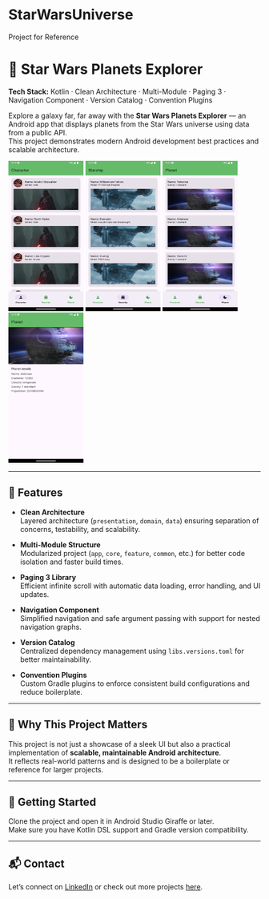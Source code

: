 # StarWarsUniverse

Project for Reference

# 🌌 Star Wars Planets Explorer

**Tech Stack:** Kotlin · Clean Architecture · Multi-Module · Paging 3 · Navigation Component · Version Catalog · Convention Plugins

Explore a galaxy far, far away with the **Star Wars Planets Explorer** — an Android app that displays planets from the Star Wars universe using data from a public API.  
This project demonstrates modern Android development best practices and scalable architecture.

<img src="screenshots/Screenshot_1.png" width="150" height="300em" /> <img src="screenshots/Screenshot_2.png" width="150" height="300em" /> <img src="screenshots/Screenshot_3.png" width="150" height="300em" /> <img src="screenshots/Screenshot_4.png" width="150" height="300em" />

---

## 🔧 Features

- **Clean Architecture**  
  Layered architecture (`presentation`, `domain`, `data`) ensuring separation of concerns, testability, and scalability.

- **Multi-Module Structure**  
  Modularized project (`app`, `core`, `feature`, `common`, etc.) for better code isolation and faster build times.

- **Paging 3 Library**  
  Efficient infinite scroll with automatic data loading, error handling, and UI updates.

- **Navigation Component**  
  Simplified navigation and safe argument passing with support for nested navigation graphs.

- **Version Catalog**  
  Centralized dependency management using `libs.versions.toml` for better maintainability.

- **Convention Plugins**  
  Custom Gradle plugins to enforce consistent build configurations and reduce boilerplate.

---

## 🎯 Why This Project Matters

This project is not just a showcase of a sleek UI but also a practical implementation of **scalable, maintainable Android architecture**.  
It reflects real-world patterns and is designed to be a boilerplate or reference for larger projects.

---

## 🚀 Getting Started

Clone the project and open it in Android Studio Giraffe or later.  
Make sure you have Kotlin DSL support and Gradle version compatibility.

---

## 📬 Contact

Let’s connect on [LinkedIn](https://www.linkedin.com) or check out more projects [here](https://github.com/yourusername).

